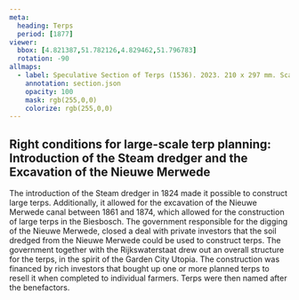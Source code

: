 ```yaml
---
meta:
  heading: Terps
  period: [1877]
viewer:
  bbox: [4.821387,51.782126,4.829462,51.796783]
  rotation: -90
allmaps:
  - label: Speculative Section of Terps (1536). 2023. 210 x 297 mm. Scale 1:1000. The Berlage.
    annotation: section.json
    opacity: 100
    mask: rgb(255,0,0)
    colorize: rgb(255,0,0)
---
```


## Right conditions for large-scale terp planning: Introduction of the Steam dredger and the Excavation of the Nieuwe Merwede

The introduction of the Steam dredger in 1824 made it possible to construct large terps. Additionally, it allowed for the excavation of the Nieuwe Merwede canal between 1861 and 1874, which allowed for the construction of large terps in the Biesbosch. The government responsible for the digging of the Nieuwe Merwede, closed a deal with private investors that the soil dredged from the Nieuwe Merwede could be used to construct terps. The government together with the Rijkswaterstaat drew out an overall structure for the terps, in the spirit of the Garden City Utopia. The construction was financed by rich investors that bought up one or more planned terps to resell it when completed to individual farmers. Terps were then named after the benefactors. 
